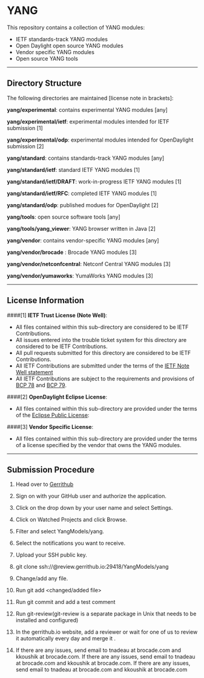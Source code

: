 YANG
=====

This repository contains a collection of YANG modules:

  * IETF standards-track YANG modules
  * Open Daylight open source YANG modules
  * Vendor specific YANG modules
  * Open source YANG tools

***

Directory Structure
-------------------

The following directories are maintained [license note in brackets]:

  **yang/experimental**: contains experimental YANG modules [any]

  **yang/experimental/ietf**: experimental modules intended for IETF submission [1]

  **yang/experimental/odp**: experimental modules intended for OpenDaylight submission [2]

  **yang/standard**: contains standards-track YANG modules [any]

  **yang/standard/ietf**: standard IETF YANG modules [1]

  **yang/standard/ietf/DRAFT**: work-in-progress IETF YANG modules [1]

  **yang/standard/ietf/RFC**: completed IETF YANG modules [1]

  **yang/standard/odp**: published modues for OpenDaylight [2]

  **yang/tools**: open source software tools [any]

  **yang/tools/yang_viewer**: YANG browser written in Java [2]

  **yang/vendor**: contains vendor-specific YANG modules [any]

  **yang/vendor/brocade** : Brocade YANG modules [3] 

  **yang/vendor/netconfcentral**: Netconf Central YANG modules [3]

  **yang/vendor/yumaworks**: YumaWorks YANG modules [3]

***

License Information
-------------------

####[1]  **IETF Trust License  (Note Well)**:

   * All files contained within this sub-directory are considered to be IETF Contributions.
   * All issues entered into the trouble ticket system for this directory are considered to be IETF Contributions.
   * All pull requests submitted for this directory are considered to be IETF Contributions.
   * All IETF Contributions are submitted under the terms of the [IETF Note Well statement](http://www.ietf.org/about/note-well.html)
   * All IETF Contributions are subject to the requirements and provisions of [BCP 78](http://tools.ietf.org/rfc/bcp/bcp78.txt) and [BCP 79](http://tools.ietf.org/rfc/bcp/bcp79.txt).

####[2]  **OpenDaylight Eclipse License**:

   * All files contained within this sub-directory are provided under the terms of the [Eclipse Public License](https://www.eclipse.org/legal/epl-v10.html):


####[3]  **Vendor Specific License**:

  * All files contained within this sub-directory are provided under the terms of a license specified by the vendor that owns the YANG modules.

***

Submission Procedure
--------------------

1.	Head over to [Gerrithub](http://review.gerrithub.io)

2.	Sign on with your GitHub user and authorize the application.

3.	Click on the drop down by your user name and select Settings.

4.	Click on Watched Projects and click Browse.

5.	Filter and select YangModels/yang.

6.	Select the notifications you want to receive.

7.	Upload your SSH public key.

8.	git clone ssh://<username>@review.gerrithub.io:29418/YangModels/yang

9.	Change/add any file.

10.	Run git add <changed/added file>

11.	Run git commit and add a test comment

12.	Run git-review(git-review is a separate package in Unix that needs to be installed and configured)

13.	In the gerrithub.io website, add a reviewer or wait for one of us to review it automatically every day and merge it .

14.    If there are any issues, send email to tnadeau at brocade.com and kkoushik at brocade.com.    If there are any issues, send email to tnadeau at brocade.com and kkoushik at brocade.com.    If there are any issues, send email to tnadeau at brocade.com and kkoushik at brocade.com

